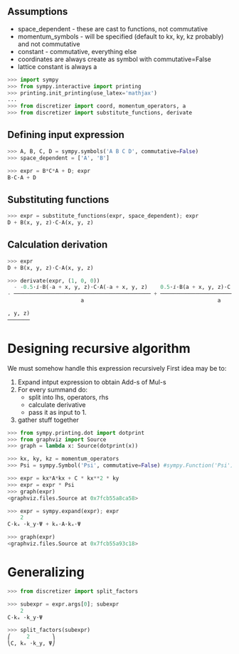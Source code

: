 ## Assumptions
* space_dependent - these are cast to functions, not commutative
* momentum_symbols - will be specified (default to kx, ky, kz probably) and not commutative
* constant - commutative, everything else
* coordinates are always create as symbol with commutative=False
* lattice constant is always a

```python
>>> import sympy
>>> from sympy.interactive import printing
>>> printing.init_printing(use_latex='mathjax')
...
>>> from discretizer import coord, momentum_operators, a
>>> from discretizer import substitute_functions, derivate
```

## Defining input expression

```python
>>> A, B, C, D = sympy.symbols('A B C D', commutative=False)
>>> space_dependent = ['A', 'B']
```

```python
>>> expr = B*C*A + D; expr
B⋅C⋅A + D
```

## Substituting functions

```python
>>> expr = substitute_functions(expr, space_dependent); expr
D + B(x, y, z)⋅C⋅A(x, y, z)
```

## Calculation derivation

```python
>>> expr
D + B(x, y, z)⋅C⋅A(x, y, z)
```

```python
>>> derivate(expr, (1, 0, 0))
  - -0.5⋅ⅈ⋅B(-a + x, y, z)⋅C⋅A(-a + x, y, z)    0.5⋅ⅈ⋅B(a + x, y, z)⋅C⋅A(a + x
- ─────────────────────────────────────────── + ──────────────────────────────
                       a                                          a           

, y, z)
───────
```

# Designing recursive algorithm
We must somehow handle this expression recursively
First idea may be to:
1. Expand intput expression to obtain Add-s of Mul-s
2. For every summand do:
    * split into lhs, operators, rhs
    * calculate derivative
    * pass it as input to 1.
3. gather stuff together

```python
>>> from sympy.printing.dot import dotprint
>>> from graphviz import Source
>>> graph = lambda x: Source(dotprint(x))
```

```python
>>> kx, ky, kz = momentum_operators
>>> Psi = sympy.Symbol('Psi', commutative=False) #sympy.Function('Psi')(*coord)
```

```python
>>> expr = kx*A*kx + C * kx**2 * ky
>>> expr = expr * Psi
>>> graph(expr)
<graphviz.files.Source at 0x7fcb55a8ca58>
```

```python
>>> expr = sympy.expand(expr); expr
    2                  
C⋅kₓ ⋅k_y⋅Ψ + kₓ⋅A⋅kₓ⋅Ψ
```

```python
>>> graph(expr)
<graphviz.files.Source at 0x7fcb55a93c18>
```

# Generalizing

```python
>>> from discretizer import split_factors
```

```python
>>> subexpr = expr.args[0]; subexpr
    2      
C⋅kₓ ⋅k_y⋅Ψ
```

```python
>>> split_factors(subexpr)
⎛     2       ⎞
⎝C, kₓ ⋅k_y, Ψ⎠
```

